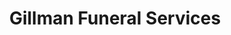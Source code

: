 ---
title: "Gillman Funeral Services"
url: /carshalton/gillman-funeral-services/
shop: Bestattungen
---